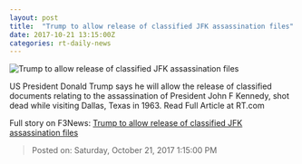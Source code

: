 ```yaml
---
layout: post
title:  "Trump to allow release of classified JFK assassination files"
date: 2017-10-21 13:15:00Z
categories: rt-daily-news
---
```


![Trump to allow release of classified JFK assassination files](https://cdni.rt.com/files/2017.10/article/59eb4aa5fc7e93e7508b4568.jpg)

US President Donald Trump says he will allow the release of classified documents relating to the assassination of President John F Kennedy, shot dead while visiting Dallas, Texas in 1963. Read Full Article at RT.com


Full story on F3News: [Trump to allow release of classified JFK assassination files](http://www.f3nws.com/n/ReMbKF)

> Posted on: Saturday, October 21, 2017 1:15:00 PM
